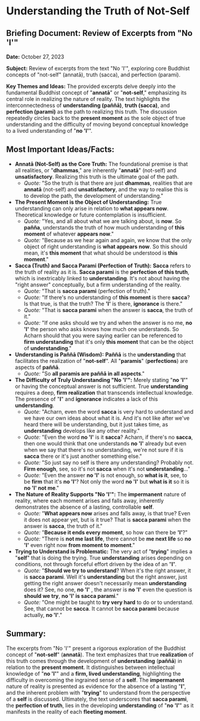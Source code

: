 # Understanding the Truth of Not-Self

## Briefing Document: Review of Excerpts from "No 'I'"

**Date:** October 27, 2023

**Subject:** Review of excerpts from the text "No 'I'", exploring core Buddhist concepts of "not-self" (annatā), truth (sacca), and perfection (parami).

**Key Themes and Ideas:**
The provided excerpts delve deeply into the fundamental Buddhist concept of "**annatā**" or "**not-self**," emphasizing its central role in realizing the nature of reality. The text highlights the interconnectedness of **understanding (paññā)**, **truth (sacca)**, and **perfection (parami)** as the path to realizing this truth. The discussion repeatedly circles back to the **present moment** as the sole object of true understanding and the difficulty of moving beyond conceptual knowledge to a lived understanding of "**no 'I'**".

## Most Important Ideas/Facts:

*   **Annatā (Not-Self) as the Core Truth:** The foundational premise is that all realities, or "**dhammas**," are inherently "**annatā**" (not-self) and **unsatisfactory**. Realizing this truth is the ultimate goal of the path.
    *    *Quote:* "So the truth is that there are just **dhammas**, realities that are **annatā** (not-self) and **unsatisfactory**, and the way to realise this is to develop the path, the development of understanding."
*   **The Present Moment is the Object of Understanding:** True understanding can only arise in relation to **what appears now**. Theoretical knowledge or future contemplation is insufficient.
    *   *Quote:* "Yes, and all about what we are talking about, is **now**. So **pañña**, understands the truth of how much understanding of **this moment** of whatever **appears now**."
    *   *Quote:* "Because as we hear again and again, we know that the only object of right understanding is **what appears now**. So this should mean, it's **this moment** that what should be understood is **this moment**."
*   **Sacca (Truth) and Sacca Parami (Perfection of Truth):** **Sacca** refers to the truth of reality as it is. **Sacca parami** is the **perfection of this truth**, which is inextricably linked to **understanding**. It's not about having the "right answer" conceptually, but a firm understanding of the reality.
    *   *Quote:* "That is **sacca parami** (perfection of truth)."
    *   *Quote:* "If there's no understanding of **this moment** is there **sacca**? Is that true, is that the truth? The **'I'** is there, **ignorance** is there."
    *   *Quote:* "That is **sacca parami** when the answer is **sacca**, the truth of it."
    *   *Quote:* "If one asks should we try and when the answer is no me, **no 'I'** the person who asks knows how much one understands. So Acharn should that you were saying earlier can be referenced to **firm understanding** that it's only **this moment** that can be the object of **understanding**."
*   **Understanding is Paññā (Wisdom):** **Paññā** is the **understanding** that facilitates the realization of "**not-self**". All "**paramis**" (**perfections**) are aspects of **paññā**.
    *   *Quote:* "So **all paramis are paññā in all aspects**."
*   **The Difficulty of Truly Understanding "No 'I'":** Merely stating "**no 'I'**" or having the conceptual answer is not sufficient. True **understanding** requires a deep, **firm realization** that transcends intellectual knowledge. The presence of "**I**" and **ignorance** indicates a lack of this **understanding**.
    *   *Quote:* "Acharn, even the word **sacca** is very hard to understand and we have our own ideas about what it is. And it's not like after we've heard there will be understanding, but it just takes time, as **understanding** develops like any other reality."
    *   *Quote:* "Even the word **no 'I'** is it **sacca**? Acharn, if there's no **sacca**, then one would think that one understands **no 'I'** already but even when we say that there's no understanding, we're not sure if it is **sacca** there or it's just another something else."
    *   *Quote:* "So just say no self is there any understanding? Probably not. **Firm enough**, see, so it's not **sacca** when it's not **understanding**..."
    *   *Quote:* "Even the answer **no 'I'** is not enough, so **what is it**, see, to be **firm** that it's **no 'I'**? Not only the word **no 'I'** but **what is it** so it is **no 'I' not me**."
*   **The Nature of Reality Supports "No 'I'":** The **impermanent** nature of reality, where each moment arises and falls away, inherently demonstrates the absence of a lasting, controllable **self**.
    *   *Quote:* "**What appears now** arises and falls away, is that true? Even it does not appear yet, but is it true? That is **sacca parami** when the answer is **sacca**, the truth of it."
    *   *Quote:* "**Because it ends every moment**, so how can there be **'I'**?"
    *   *Quote:* "There is **not me last life**, there cannot be **me next life** so **no 'I'** even right now **from moment to moment**."
*   **Trying to Understand is Problematic:** The very act of "**trying**" implies a "**self**" that is doing the trying. True **understanding** arises depending on conditions, not through forceful effort driven by the idea of an "**I**".
    *   *Quote:* "**Should we try to understand**? When it's the right answer, it is **sacca parami**. Well it's **understanding** but the right answer, just getting the right answer doesn't necessarily mean **understanding** does it? See, no one, **no 'I'** , the answer is **no 'I'** even the question is **should we try**, **no 'I' is sacca parami**."
    *   *Quote:* "One might be taught to **try very hard** to do or to understand. See, that cannot be **sacca**. It cannot be **sacca parami** because actually, **no 'I'**."

## Summary:
The excerpts from "No 'I'" present a rigorous exploration of the Buddhist concept of "**not-self**" (**annatā**). The text emphasizes that true **realization** of this truth comes through the development of **understanding** (**paññā**) in relation to the **present moment**. It distinguishes between intellectual knowledge of "**no 'I'**" and a **firm, lived understanding**, highlighting the difficulty in overcoming the ingrained sense of a **self**. The **impermanent** nature of reality is presented as evidence for the absence of a lasting "**I**", and the inherent problem with "**trying**" to understand from the perspective of a **self** is discussed. Ultimately, the text underscores that **sacca parami**, the **perfection of truth**, lies in the developing **understanding** of "**no 'I'**" as it manifests in the reality of each **fleeting moment**.


